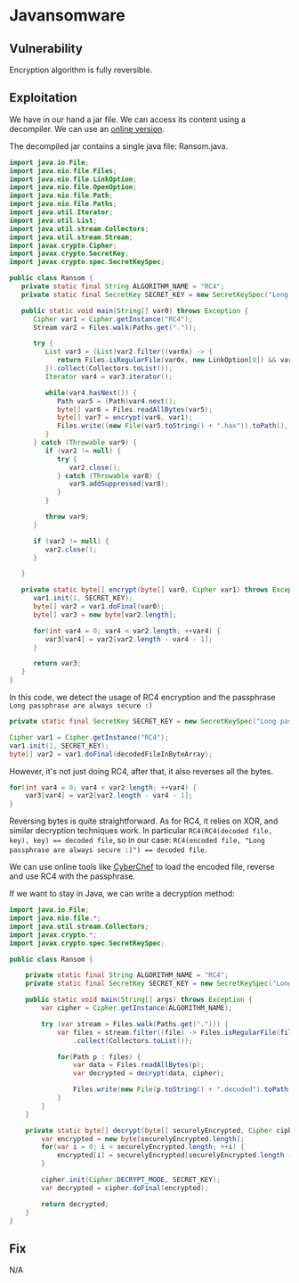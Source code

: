 # Javansomware

## Vulnerability
Encryption algorithm is fully reversible.

## Exploitation
We have in our hand a jar file.
We can access its content using a decompiler. We can use an [online version](https://www.decompiler.com/).

The decompiled jar contains a single java file: Ransom.java.
```java
import java.io.File;
import java.nio.file.Files;
import java.nio.file.LinkOption;
import java.nio.file.OpenOption;
import java.nio.file.Path;
import java.nio.file.Paths;
import java.util.Iterator;
import java.util.List;
import java.util.stream.Collectors;
import java.util.stream.Stream;
import javax.crypto.Cipher;
import javax.crypto.SecretKey;
import javax.crypto.spec.SecretKeySpec;

public class Ransom {
   private static final String ALGORITHM_NAME = "RC4";
   private static final SecretKey SECRET_KEY = new SecretKeySpec("Long passphrase are always secure :)".getBytes(), "RC4");

   public static void main(String[] var0) throws Exception {
      Cipher var1 = Cipher.getInstance("RC4");
      Stream var2 = Files.walk(Paths.get("."));

      try {
         List var3 = (List)var2.filter((var0x) -> {
            return Files.isRegularFile(var0x, new LinkOption[0]) && var0x.toString().endsWith(".important");
         }).collect(Collectors.toList());
         Iterator var4 = var3.iterator();

         while(var4.hasNext()) {
            Path var5 = (Path)var4.next();
            byte[] var6 = Files.readAllBytes(var5);
            byte[] var7 = encrypt(var6, var1);
            Files.write((new File(var5.toString() + ".hax")).toPath(), var7, new OpenOption[0]);
         }
      } catch (Throwable var9) {
         if (var2 != null) {
            try {
               var2.close();
            } catch (Throwable var8) {
               var9.addSuppressed(var8);
            }
         }

         throw var9;
      }

      if (var2 != null) {
         var2.close();
      }

   }

   private static byte[] encrypt(byte[] var0, Cipher var1) throws Exception {
      var1.init(1, SECRET_KEY);
      byte[] var2 = var1.doFinal(var0);
      byte[] var3 = new byte[var2.length];

      for(int var4 = 0; var4 < var2.length; ++var4) {
         var3[var4] = var2[var2.length - var4 - 1];
      }

      return var3;
   }
}
```

In this code, we detect the usage of RC4 encryption and the passphrase `Long passphrase are always secure :)`
```java
private static final SecretKey SECRET_KEY = new SecretKeySpec("Long passphrase are always secure :)".getBytes(), "RC4");

Cipher var1 = Cipher.getInstance("RC4");
var1.init(1, SECRET_KEY);
byte[] var2 = var1.doFinal(decodedFileInByteArray);
```

However, it's not just doing RC4, after that, it also reverses all the bytes.
```java
for(int var4 = 0; var4 < var2.length; ++var4) {
    var3[var4] = var2[var2.length - var4 - 1];
}
```

Reversing bytes is quite straightforward.
As for RC4, it relies on XOR, and similar decryption techniques work.
In particular `RC4(RC4(decoded file, key), key) == decoded file`, so in our case: `RC4(encoded file, "Long passphrase are always secure :)") == decoded file`.

We can use online tools like [CyberChef](https://gchq.github.io/CyberChef) to load the encoded file, reverse and use RC4 with the passphrase.

If we want to stay in Java, we can write a decryption method:
```java
import java.io.File;
import java.nio.file.*;
import java.util.stream.Collectors;
import javax.crypto.*;
import javax.crypto.spec.SecretKeySpec;

public class Ransom {

    private static final String ALGORITHM_NAME = "RC4";
    private static final SecretKey SECRET_KEY = new SecretKeySpec("Long passphrase are always secure :)".getBytes(), ALGORITHM_NAME);

    public static void main(String[] args) throws Exception {
        var cipher = Cipher.getInstance(ALGORITHM_NAME);

        try (var stream = Files.walk(Paths.get("."))) {
            var files = stream.filter((file) -> Files.isRegularFile(file) && file.toString().endsWith(".hax"))
                .collect(Collectors.toList());

            for(Path p : files) {
                var data = Files.readAllBytes(p);
                var decrypted = decrypt(data, cipher);

                Files.write(new File(p.toString() + ".decoded").toPath(), decrypted);
            }
        }
    }

    private static byte[] decrypt(byte[] securelyEncrypted, Cipher cipher) throws Exception {
        var encrypted = new byte[securelyEncrypted.length];
        for(var i = 0; i < securelyEncrypted.length; ++i) {
            encrypted[i] = securelyEncrypted[securelyEncrypted.length - i - 1];
        }

        cipher.init(Cipher.DECRYPT_MODE, SECRET_KEY);
        var decrypted = cipher.doFinal(encrypted);

        return decrypted;
    }
}
```

## Fix
N/A
